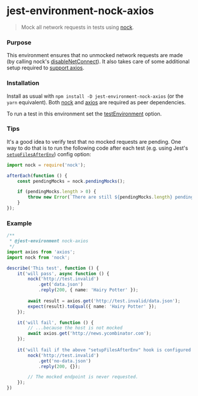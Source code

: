 # jest-environment-nock-axios

> Mock all network requests in tests using [nock](https://github.com/nock/nock).

### Purpose

This environment ensures that no unmocked network requests are made (by calling nock's [disableNetConnect](https://github.com/nock/nock#disabling-requests)). 
It also takes care of some additional setup required to [support axios](https://github.com/nock/nock#disabling-requests). 
 
### Installation

Install as usual with `npm install -D jest-environment-nock-axios` (or the `yarn` equivalent). Both
[nock](https://github.com/nock/nock) and [axios](https://github.com/axios/axios) are required as peer dependencies.

To run a test in this environment set the [testEnvironment](https://jestjs.io/docs/en/configuration#testenvironment-string)
option.

### Tips

It's a good idea to verify test that no mocked requests are pending. One way to do that is to run the
following code after each test (e.g. using Jest's
[`setupFilesAfterEnv`](https://jestjs.io/docs/en/configuration#setupFilesAfterEnv-array)) config option:
```javascript
import nock = require('nock');

afterEach(function () {
    const pendingMocks = nock.pendingMocks();

    if (pendingMocks.length > 0) {
        throw new Error(`There are still ${pendingMocks.length} pending mocks: ${pendingMocks.join()}`);
    }
});
```

### Example
```typescript
/**
 * @jest-environment nock-axios
 */
import axios from 'axios';
import nock from 'nock';

describe('This test', function () {
    it('will pass', async function () {
        nock('http://test.invalid')
            .get('data.json')
            .reply(200, { name: 'Hairy Potter' });
        
        await result = axios.get('http://test.invalid/data.json');
        expect(result).toEqual({ name: 'Hairy Potter' });
    });

    it('will fail', function () {
        // ...because the host is not mocked
        await axios.get('http://news.ycombinator.com');
    });
    
    it('will fail if the above "setupFilesAfterEnv" hook is configured')
        nock('http://test.invalid')
            .get('no-data.json')
            .reply(200, {});

        // The mocked endpoint is never requested.
    }); 
})
```
